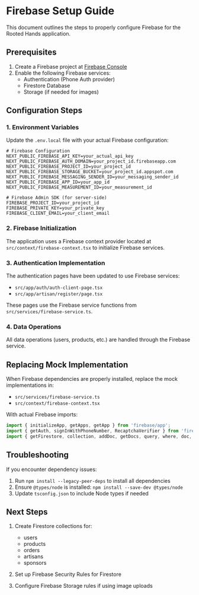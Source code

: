 # Firebase Setup Guide

This document outlines the steps to properly configure Firebase for the Rooted Hands application.

## Prerequisites

1. Create a Firebase project at [Firebase Console](https://console.firebase.google.com/)
2. Enable the following Firebase services:
   - Authentication (Phone Auth provider)
   - Firestore Database
   - Storage (if needed for images)

## Configuration Steps

### 1. Environment Variables

Update the `.env.local` file with your actual Firebase configuration:

```env
# Firebase Configuration
NEXT_PUBLIC_FIREBASE_API_KEY=your_actual_api_key
NEXT_PUBLIC_FIREBASE_AUTH_DOMAIN=your_project_id.firebaseapp.com
NEXT_PUBLIC_FIREBASE_PROJECT_ID=your_project_id
NEXT_PUBLIC_FIREBASE_STORAGE_BUCKET=your_project_id.appspot.com
NEXT_PUBLIC_FIREBASE_MESSAGING_SENDER_ID=your_messaging_sender_id
NEXT_PUBLIC_FIREBASE_APP_ID=your_app_id
NEXT_PUBLIC_FIREBASE_MEASUREMENT_ID=your_measurement_id

# Firebase Admin SDK (for server-side)
FIREBASE_PROJECT_ID=your_project_id
FIREBASE_PRIVATE_KEY=your_private_key
FIREBASE_CLIENT_EMAIL=your_client_email
```

### 2. Firebase Initialization

The application uses a Firebase context provider located at `src/context/firebase-context.tsx` to initialize Firebase services.

### 3. Authentication Implementation

The authentication pages have been updated to use Firebase services:
- `src/app/auth/auth-client-page.tsx`
- `src/app/artisan/register/page.tsx`

These pages use the Firebase service functions from `src/services/firebase-service.ts`.

### 4. Data Operations

All data operations (users, products, etc.) are handled through the Firebase service.

## Replacing Mock Implementation

When Firebase dependencies are properly installed, replace the mock implementations in:
- `src/services/firebase-service.ts`
- `src/context/firebase-context.tsx`

With actual Firebase imports:

```typescript
import { initializeApp, getApps, getApp } from 'firebase/app';
import { getAuth, signInWithPhoneNumber, RecaptchaVerifier } from 'firebase/auth';
import { getFirestore, collection, addDoc, getDocs, query, where, doc, getDoc, updateDoc } from 'firebase/firestore';
```

## Troubleshooting

If you encounter dependency issues:
1. Run `npm install --legacy-peer-deps` to install all dependencies
2. Ensure `@types/node` is installed: `npm install --save-dev @types/node`
3. Update `tsconfig.json` to include Node types if needed

## Next Steps

1. Create Firestore collections for:
   - users
   - products
   - orders
   - artisans
   - sponsors

2. Set up Firebase Security Rules for Firestore
3. Configure Firebase Storage rules if using image uploads
